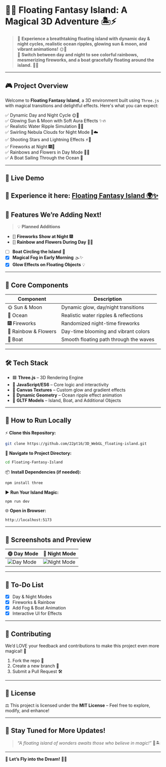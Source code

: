 
# 🌌✨ **Floating Fantasy Island: A Magical 3D Adventure** 🏝️⚡

> 🌊 **Experience a breathtaking floating island with dynamic day & night cycles, realistic ocean ripples, glowing sun & moon, and vibrant animations!** 🌞🌙  
> 🌈 **Switch between day and night to see colorful rainbows, mesmerizing fireworks, and a boat gracefully floating around the island.** 🚤✨  

---

## 🎮 **Project Overview**
Welcome to **Floating Fantasy Island**, a 3D environment built using `Three.js` with magical transitions and delightful effects. Here's what you can expect:

✅ Dynamic Day and Night Cycle 🌞🌙  
✅ Glowing Sun & Moon with Soft Aura Effects ✨🔥  
✅ Realistic Water Ripple Simulation 🌊💦  
✅ Swirling Nebula Clouds for Night Mode 🌌☁️  
✅ Shooting Stars and Lightning Effects ⚡🌠  
✅ Fireworks at Night 🎆🎇  
✅ Rainbows and Flowers in Day Mode 🌈🌸  
✅ A Boat Sailing Through the Ocean 🚤  

---

## 📸 **Live Demo**
🚀 **Experience it here:** [Floating Fantasy Island 🌍✨](https://webgl-fantasy-floating-island.vercel.app/)
---

## 🚀 **Features We’re Adding Next!**
> 💡 **Planned Additions**  
- [] **Fireworks Show at Night** 🎆  
- [] **Rainbow and Flowers During Day** 🌸🌈  
- [ ] **Boat Circling the Island** 🚤  
- [x] **Magical Fog in Early Morning** 🌫️✨  
- [x] **Glow Effects on Floating Objects** 💡  

---

## 🎯 **Core Components**

| Component             | Description                            |
| --------------------- | -------------------------------------- |
| 🌞 Sun & Moon         | Dynamic glow, day/night transitions  |
| 🌊 Ocean              | Realistic water ripples & reflections |
| 🎆 Fireworks           | Randomized night-time fireworks      |
| 🌈 Rainbow & Flowers  | Day-time blooming and vibrant colors |
| 🚤 Boat               | Smooth floating path through the waves |

---

## 🛠️ **Tech Stack**
- 🟦 **Three.js** – 3D Rendering Engine  
- 🎨 **JavaScript/ES6** – Core logic and interactivity  
- 📸 **Canvas Textures** – Custom glow and gradient effects  
- 🌊 **Dynamic Geometry** – Ocean ripple effect animation  
- 🚀 **GLTF Models** – Island, Boat, and Additional Objects  

---

## 💾 **How to Run Locally**
⚡ **Clone this Repository:**  
```bash
git clone https://github.com/22pt16/3D_WebGL_floating-island.git
```

📂 **Navigate to Project Directory:**  
```bash
cd Floating-Fantasy-Island
```

📦 **Install Dependencies (if needed):**  
```bash
npm install three
```

▶️ **Run Your Island Magic:**  
```bash
npm run dev
```

🌐 **Open in Browser:**  
```
http://localhost:5173
```

---

## 🎉 **Screenshots and Preview**
| 🌞 Day Mode              | 🌙 Night Mode              |
| ------------------------ | -------------------------- |
| ![Day Mode](day.png) | ![Night Mode](night.png) |

---

## 📝 **To-Do List**
- [x] Day & Night Modes  
- [x] Fireworks & Rainbow  
- [x] Add Fog & Boat Animation  
- [x] Interactive UI for Effects  

---

## 💖 **Contributing**
We’d LOVE your feedback and contributions to make this project even more magical! 🌟

1. Fork the repo 🍴  
2. Create a new branch 🚀  
3. Submit a Pull Request 🛠️  

---

## 📜 **License**
⚖️ This project is licensed under the **MIT License** – Feel free to explore, modify, and enhance!

---

## 🎇 **Stay Tuned for More Updates!**
> _“A floating island of wonders awaits those who believe in magic!”_ 🌠🏝️

---

💫 **Let’s Fly into the Dream!** 🌈✨  

